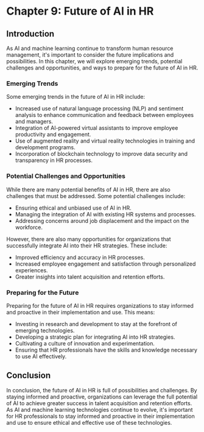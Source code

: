 Chapter 9: Future of AI in HR
=============================

Introduction
------------

As AI and machine learning continue to transform human resource management, it's important to consider the future implications and possibilities. In this chapter, we will explore emerging trends, potential challenges and opportunities, and ways to prepare for the future of AI in HR.

### Emerging Trends

Some emerging trends in the future of AI in HR include:

* Increased use of natural language processing (NLP) and sentiment analysis to enhance communication and feedback between employees and managers.
* Integration of AI-powered virtual assistants to improve employee productivity and engagement.
* Use of augmented reality and virtual reality technologies in training and development programs.
* Incorporation of blockchain technology to improve data security and transparency in HR processes.

### Potential Challenges and Opportunities

While there are many potential benefits of AI in HR, there are also challenges that must be addressed. Some potential challenges include:

* Ensuring ethical and unbiased use of AI in HR.
* Managing the integration of AI with existing HR systems and processes.
* Addressing concerns around job displacement and the impact on the workforce.

However, there are also many opportunities for organizations that successfully integrate AI into their HR strategies. These include:

* Improved efficiency and accuracy in HR processes.
* Increased employee engagement and satisfaction through personalized experiences.
* Greater insights into talent acquisition and retention efforts.

### Preparing for the Future

Preparing for the future of AI in HR requires organizations to stay informed and proactive in their implementation and use. This means:

* Investing in research and development to stay at the forefront of emerging technologies.
* Developing a strategic plan for integrating AI into HR strategies.
* Cultivating a culture of innovation and experimentation.
* Ensuring that HR professionals have the skills and knowledge necessary to use AI effectively.

Conclusion
----------

In conclusion, the future of AI in HR is full of possibilities and challenges. By staying informed and proactive, organizations can leverage the full potential of AI to achieve greater success in talent acquisition and retention efforts. As AI and machine learning technologies continue to evolve, it's important for HR professionals to stay informed and proactive in their implementation and use to ensure ethical and effective use of these technologies.
